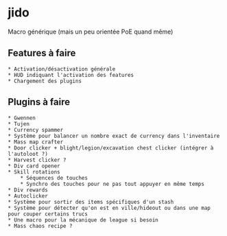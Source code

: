 # jido
Macro générique (mais un peu orientée PoE quand même)


## Features à faire

	* Activation/désactivation générale
	* HUD indiquant l'activation des features
	* Chargement des plugins
## Plugins à faire

	* Gwennen
	* Tujen
	* Currency spammer
	* Système pour balancer un nombre exact de currency dans l'inventaire
	* Mass map crafter
	* Door clicker + blight/legion/excavation chest clicker (intégrer à l'autoloot ?)
	* Harvest clicker ?
	* Div card opener
	* Skill rotations
		* Séquences de touches
		* Synchro des touches pour ne pas tout appuyer en même temps
	* Div rewards
	* Autoclicker
	* Système pour sortir des items spécifiques d'un stash
	* Système pour détecter qu'on est en ville/hideout ou dans une map pour couper certains trucs
	* Une macro pour la mécanique de league si besoin
	* Mass chaos recipe ?